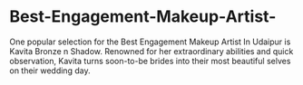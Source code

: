 # Best-Engagement-Makeup-Artist-
One popular selection for the Best Engagement Makeup Artist In Udaipur is Kavita Bronze n Shadow. Renowned for her extraordinary abilities and quick observation, Kavita turns soon-to-be brides into their most beautiful selves on their wedding day.
